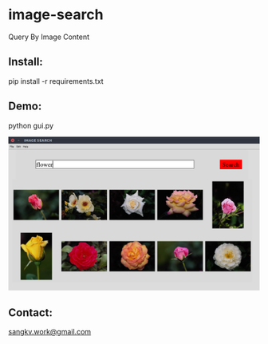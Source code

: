 # image-search
Query By Image Content

## Install:

pip install -r requirements.txt

## Demo:
python gui.py

![alt text](doc/B.png)

## Contact:

sangkv.work@gmail.com
